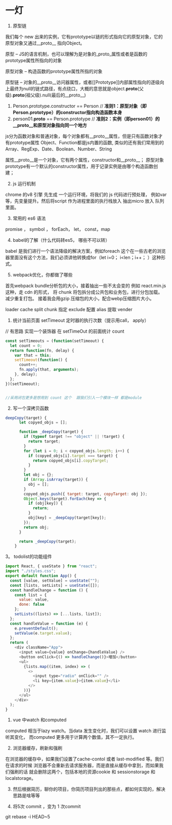 # 一灯

1. 原型链

我们每个 new 出来的实例，它有prototype以链的形式指向它的原型对象，它的原型对象又通过__proto__ 指向Object。

原型 – JS的语言机制，也可以理解为是对象的_proto_属性或者是函数的prototype属性所指向的对象

原型对象 – 构造函数的prototype属性所指的对象

原型链 – 对象的__proto__访问器属性，或者[[Prototype]]内部属性指向的逐级向上最终为null的链式路径，有点绕口，大概的意思就是object.__proto__(父级).__proto__(祖父级).null(最后的__proto__)

1. Person.prototype.constructor == Person // __准则1：原型对象（即Person.prototype）的constructor指向构造函数本身__
2. person01.__proto__ == Person.prototype // __准则2：实例（即person01）的__proto__和原型对象指向同一个地方__

js分为函数对象和普通对象，每个对象都有__proto__属性，但是只有函数对象才有prototype属性
Object、Function都是js内置的函数, 类似的还有我们常用到的Array、RegExp、Date、Boolean、Number、String

属性__proto__是一个对象，它有两个属性，constructor和__proto__；
原型对象prototype有一个默认的constructor属性，用于记录实例是由哪个构造函数创建；

2. js 运行机制

chrome 的v8 引擎 先生成 一个运行环境，将我们的 js 代码进行预处理， 例如var 等，先变量提升。然后将script 作为进程里面的执行栈放入 抽出micro 放入 队列里面。

3. 常用的 es6 语法

promise ， symbol ， forEach， let， const，map

4. babel的了解（什么代码转es5， 哪些不可以转）

babel 是我们进行一个语法降级的解决方案，例如foreach 这个在一些古老的浏览器里面没有这个方法，我们必须讲他转换成for（let i=0； i<len；i++； ）这种形式。

5. webpack优化，你都做了哪些

首先webpack bundle分析包的大小，接着抽出一些不太会变的 例如 react.min.js这种，走 cdn 的形式， 将 chunk 将包拆分成公共包和业务包，进行分包加载。减少重复打包。 接着我会用gzip 压缩包的大小，配合webp压缩图片大小。

loader cache
split chunk
指定 exclude
配置 alias
提取 vender

1. 统计当前页面 setTimeout 定时器的执行次数（提示用call， apply）

// 有思路 实现一个装饰器 在 setTimeOut 的前面统计 count

``` js
const setTimeouts = (function(setTimeout) {
  let count = 0;
  return function(fn, delay) {
    var that = this;
    setTimeout(function() {
      count++;
      fn.apply(that, arguments);
    }, delay);
  };
})(setTimeout);


//采用闭包更多是想用到 count 这个  跟我们引入一个模块一样 都是module

```

2. 写一个深拷贝函数

``` js
deepCopy(target) {
      let copyed_objs = [];

      function _deepCopy(target) {
        if (typeof target !== "object" || !target) {
          return target;
        }
        for (let i = 0; i < copyed_objs.length; i++) {
          if (copyed_objs[i].target === target) {
            return copyed_objs[i].copyTarget;
          }
        }
        let obj = {};
        if (Array.isArray(target)) {
          obj = [];
        }
        copyed_objs.push({ target: target, copyTarget: obj });
        Object.keys(target).forEach(key => {
          if (obj[key]) {
            return;
          }
          obj[key] = _deepCopy(target[key]);
        });
        return obj;
      }

      return _deepCopy(target);
    }
```

3。 todolist的功能组件

``` js
import React, { useState } from "react";
import "./styles.css";
export default function App() {
  const [value, setValue] = useState("");
  const [lists, setLists] = useState([]);
  const handleChange = function () {
    const list = {
      value: value,
      done: false
    };
    setLists((lists) => [...lists, list]);
  };
  const handleValue = function (e) {
    e.preventDefault();
    setValue(e.target.value);
  };
  return (
    <div className="App">
      <input value={value} onChange={handleValue} />
      <button onClick={() => handleChange()}>增加</button>
      <ul>
        {lists.map((item, index) => (
          <>
            <input type="radio" onClick="" />
            <li key={item.value}>{item.value}</li>
          </>
        ))}
      </ul>
    </div>
  );
}

```

1. vue 中watch 和computed

 computed 相当于lazy watch。当data 发生变化时，我们可以设置 watch 进行监听其变化， 而computed 更多用于计算两个数值，其不一定执行。

2. 浏览器缓存，刷新和强刷

在浏览器的缓存中，如果我们设置了cache-contol 或者 last-modified 等。我们在请求的时候 浏览器不会重新去请求服务器，而是直接从缓存中拿到，而如果我们强刷的话 就会删除这两个，包括本地的资源cookie 和 sessionstorage 和 localstorage。

3. 然后根据简历，聊你的项目，你简历项目列出的那些点，都如何实现的，解决思路是啥等等

4. 将5次 commit ，变为 1 次commit

git rebase -i HEAD~5
